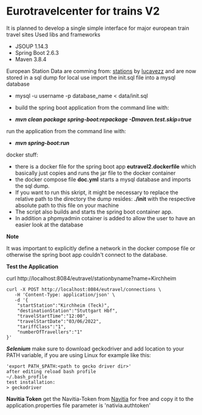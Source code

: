 # Eurotravelcenter for trains V2
It is planned to develop a single simple interface for major european train travel sites
Used libs and frameworks
- JSOUP 1.14.3
- Spring Boot 2.6.3
- Maven 3.8.4

European Station Data are comming from:
[stations](https://github.com/trainline-eu/stations) 
by [lucavezz](https://github.com/lucavezz)
and are now stored in a sql dump
for local use import the init.sql file into a mysql database
- mysql -u username -p database_name < data/init.sql

- build the spring boot application from the command line with:

- ***mvn clean package spring-boot:repackage -Dmaven.test.skip=true***

run the application from the command line with:

- ***mvn spring-boot:run***


docker stuff:

- there is a docker file for the spring boot app **eutravel2.dockerfile**
which basically just copies and runs the jar file to the docker container
- the docker compose file **doc.yml** starts a mysql database and imports the sql dump. 
- If you want to run this skript, it might be necessary to replace the relative path to the directory the dump resides: **./init** with the respective absolute path to this file on your machine
- The script also builds and starts the spring boot container app. 
- In addition a phpmyadmin cotainer is added to allow the user to have an easier look at the database

**Note**

It was important to explicitly define a network in the docker compose file or otherwise the spring boot app couldn't connect to the database.

**Test the Application**

curl http://localhost:8084/eutravel/stationbyname?name=Kirchheim

```
curl -X POST http://localhost:8084/eutravel/connections \
   -H 'Content-Type: application/json' \
   -d '{
	"startStation":"Kirchheim (Teck)",
	"destinationStation":"Stuttgart Hbf",
	"travelStartTime":"12:00",
	"travelStartDate":"03/06/2022",
	"tariffClass":"1",	
	"numberOfTravellers":"1"
}'
```
***Selenium***
make sure to download geckodriver and add location to your PATH variable,
if you are using Linux for example like this:
```
'export PATH_$PATH:<path to gecko driver dir>' 
after editing reload bash profile
~/.bash_profile
test installation:
> geckodriver
```

**Navitia Token**
get the Navitia-Token from [Navitia](https://navitia.io/en/subscription/) for free and copy it to the application.properties file 
parameter is 'nativia.authtoken'
